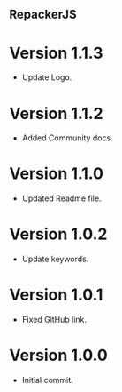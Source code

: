 ## RepackerJS

# Version 1.1.3
 * Update Logo.

# Version 1.1.2
 * Added Community docs.

# Version 1.1.0
 * Updated Readme file.

# Version 1.0.2
 * Update keywords.

# Version 1.0.1
 * Fixed GitHub link.

# Version 1.0.0
 * Initial commit.
